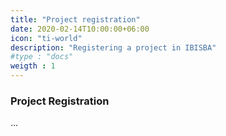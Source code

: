 ```yaml
---
title: "Project registration"
date: 2020-02-14T10:00:00+06:00
icon: "ti-world"
description: "Registering a project in IBISBA"
#type : "docs"
weigth : 1
---
```


### Project Registration

...